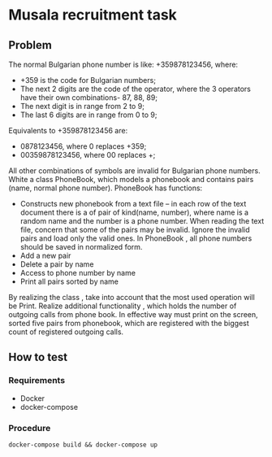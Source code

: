 # Musala recruitment task

## Problem
The normal Bulgarian phone number is like: +359878123456, where:

- +359 is the code for Bulgarian numbers;
- The next 2 digits are the code of the operator, where the 3 operators have their own combinations- 87, 88, 89;
- The next digit is in range from 2 to 9;
- The last 6 digits are in range from 0 to 9;

Equivalents to +359878123456  are:
- 0878123456, where 0 replaces +359;
- 00359878123456, where 00 replaces +;

All other combinations of symbols are invalid for Bulgarian phone numbers.
White a class PhoneBook, which models a phonebook and contains pairs (name, normal phone number). PhoneBook has functions:
- Constructs new phonebook  from a text file – in each row of the text document there is a  of pair of kind(name, number), where name is a random name and the number is a phone number. When reading the text file, concern that some of the pairs may be invalid. Ignore the invalid pairs and load only the valid ones. In PhoneBook , all phone numbers should be saved in normalized form.
- Add a new pair
- Delete a pair by name
- Access to phone number by name
- Print all pairs sorted by name

By realizing the class , take into account that the most used operation will be Print.
Realize additional functionality , which holds the number of outgoing calls from phone book.  In effective way must print on the screen, sorted five pairs from phonebook, which are registered with the biggest count of registered outgoing calls.

## How to test
### Requirements
- Docker
- docker-compose

### Procedure
`docker-compose build && docker-compose up`
